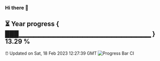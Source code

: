 ### Hi there 👋
⏳ Year progress { ███▁▁▁▁▁▁▁▁▁▁▁▁▁▁▁▁▁▁▁▁▁▁▁▁▁▁▁ } 13.29 %
---
⏰ Updated on Sat, 18 Feb 2023 12:27:39 GMT
![Progress Bar CI](https://github.com/liununu/liununu/workflows/Progress%20Bar%20CI/badge.svg)
